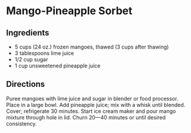 # Mango-Pineapple Sorbet 

## Ingredients
 * 5 cups (24 oz.) frozen mangoes, thawed (3 cups after thawing)
 * 3 tablespoons lime juice
 * 1/2 cup sugar
 * 1 cup unsweetened pineapple juice

## Directions
Puree mangoes with lime juice and sugar in blender or food
processor. Place in a large bowl. Add pineapple juice; mix with a
whisk until blended. Cover; refrigerate 30 minutes.
Start ice cream maker and pour mango mixture through hole in lid.
Churn 20—40 minutes or until desired consistency.
